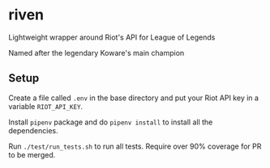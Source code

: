# riven

Lightweight wrapper around Riot's API for League of Legends

Named after the legendary Koware's main champion

## Setup

Create a file called `.env` in the base directory and put your Riot API key in a variable `RIOT_API_KEY`.

Install `pipenv` package and do `pipenv install` to install all the dependencies.

Run `./test/run_tests.sh` to run all tests. Require over 90% coverage for PR to be merged.
